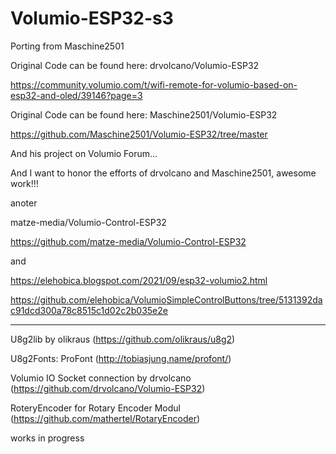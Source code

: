 # Volumio-ESP32-s3

Porting from Maschine2501

Original Code can be found here: drvolcano/Volumio-ESP32

https://community.volumio.com/t/wifi-remote-for-volumio-based-on-esp32-and-oled/39146?page=3

Original Code can be found here: Maschine2501/Volumio-ESP32

https://github.com/Maschine2501/Volumio-ESP32/tree/master

And his project on Volumio Forum...

And I want to honor the efforts of drvolcano and Maschine2501, awesome work!!!

anoter 

matze-media/Volumio-Control-ESP32

https://github.com/matze-media/Volumio-Control-ESP32

and

https://elehobica.blogspot.com/2021/09/esp32-volumio2.html

https://github.com/elehobica/VolumioSimpleControlButtons/tree/5131392dac91dcd300a78c8515c1d02c2b035e2e


----------------------------------------------------------------------------------------------------------------
U8g2lib by olikraus (https://github.com/olikraus/u8g2)

U8g2Fonts: ProFont (http://tobiasjung.name/profont/)

Volumio IO Socket connection by drvolcano (https://github.com/drvolcano/Volumio-ESP32)

RoteryEncoder for Rotary Encoder Modul (https://github.com/mathertel/RotaryEncoder)


works in progress
